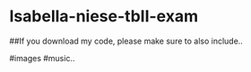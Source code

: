 # Isabella-niese-tbII-exam

##If you download my code, please make sure to also include..

#images
#music..
